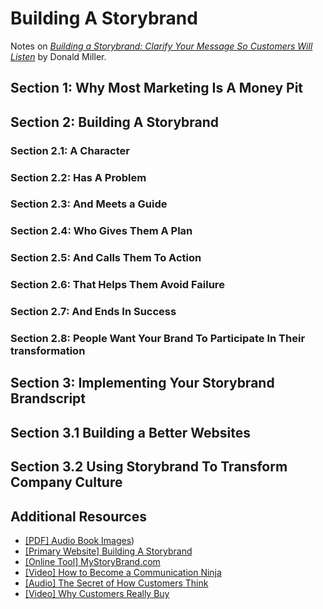 # Building A Storybrand

Notes on [_Building a Storybrand: Clarify Your Message So Customers Will Listen_](https://buildingastorybrand.com/) by Donald Miller.

## Section 1: Why Most Marketing Is A Money Pit

## Section 2: Building A Storybrand

### Section 2.1: A Character

### Section 2.2: Has A Problem

### Section 2.3: And Meets a Guide

### Section 2.4: Who Gives Them A Plan

### Section 2.5: And Calls Them To Action

### Section 2.6: That Helps Them Avoid Failure

### Section 2.7: And Ends In Success

### Section 2.8: People Want Your Brand To Participate In Their transformation

## Section 3: Implementing Your Storybrand Brandscript

## Section 3.1 Building a Better Websites

## Section 3.2 Using Storybrand To Transform Company Culture

## Additional Resources

- [[PDF] Audio Book Images](./Building-a-StoryBrand-Audio-Book-Images.pdf))
- [[Primary Website] Building A Storybrand](https://buildingastorybrand.com/)
- [[Online Tool] MyStoryBrand.com](https://www.mystorybrand.com/)
- [[Video] How to Become a Communication Ninja](https://storybrand.com/how-to-become-a-communication-ninja-video/)
- [[Audio] The Secret of How Customers Think](https://storybrand.com/basb-pre-order-dl-video-audio-bonus/)
- [[Video] Why Customers Really Buy](https://storybrand.com/basb-pre-order-dl-video-audio-bonus/)
